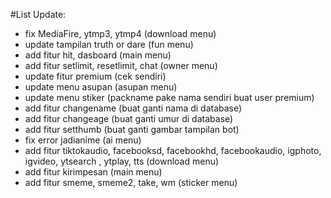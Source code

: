 #List Update:

- fix MediaFire, ytmp3, ytmp4 (download menu)
- update tampilan truth or dare (fun menu)
- add fitur hit, dasboard (main menu)
- add fitur setlimit, resetlimit, chat (owner menu)
- update fitur premium (cek sendiri)
- update menu asupan (asupan menu)
- update menu stiker (packname pake nama sendiri buat user premium)
- add fitur changename (buat ganti nama di database)
- add fitur changeage (buat ganti umur di database)
- add fitur setthumb (buat ganti gambar tampilan bot)
- fix error jadianime (ai menu)
- add fitur tiktokaudio, facebooksd, facebookhd, facebookaudio, igphoto, igvideo, ytsearch , ytplay, tts (download menu)
- add fitur kirimpesan (main menu)
- add fitur smeme, smeme2, take, wm (sticker menu)
